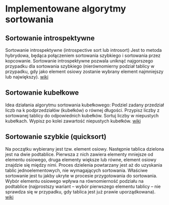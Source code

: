 # Implementowane algorytmy sortowania



## Sortowanie introspektywne

Sortowanie introspektywne (introspective sort lub introsort)
Jest to metoda hybrydowa, będąca połączeniem sortowania szybkiego i sortowania przez kopcowanie. Sortowanie introspektywne pozwala uniknąć najgorszego przypadku dla sortowania szybkiego (nierównomierny
podział tablicy w przypadku, gdy jako element osiowy zostanie wybrany element najmniejszy lub największy).
[wiki](http://pl.wikipedia.org/wiki/Sortowanie_szybkie)

## Sortowanie kubełkowe
Idea działania algorytmu sortowania kubełkowego:
Podziel zadany przedział liczb na k podprzedziałów (kubełków) o równej długości.
Przypisz liczby z sortowanej tablicy do odpowiednich kubełków.
Sortuj liczby w niepustych kubełkach.
Wypisz po kolei zawartość niepustych kubełków.
[wiki](https://pl.wikipedia.org/wiki/Sortowanie_kube%C5%82kowe)

## Sortowanie szybkie (quicksort)
Na początku wybierany jest tzw. element osiowy. Następnie tablica dzielona jest na dwie podtablice. Pierwsza z nich zawiera elementy mniejsze od elementu osiowego, druga elementy większe lub równe, element
osiowy znajdzie się między nimi. Proces dzielenia powtarzany jest aż do uzyskania tablic jednoelementowych, nie wymagających sortowania. Właściwe sortowanie jest tu jakby ukryte w procesie przygotowania
do sortowania. Wybór elementu osiowego wpływa na równomierność podziału na podtablice (najprostszy
wariant – wybór pierwszego elementu tablicy – nie sprawdza się w przypadku, gdy tablica jest już prawie
uporządkowana).
[wiki](http://pl.wikipedia.org/wiki/Sortowanie_szybkie)
